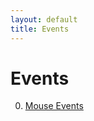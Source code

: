 ```yaml
---
layout: default
title: Events
---
```


# Events

0. [Mouse Events](/documentation/basics/events/mouse-events)
